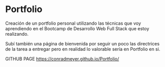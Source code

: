 # Portfolio

Creación de un portfolio personal utilizando las técnicas que voy aprendiendo en el Bootcamp de Desarrollo Web Full Stack que estoy realizando.

Subí también una página de bienvenida por seguir un poco las directrices de la tarea a entregar pero en realidad lo valorable sería en Portfolio en si.

GITHUB PAGE
https://conradmeyer.github.io/Portfolio/

